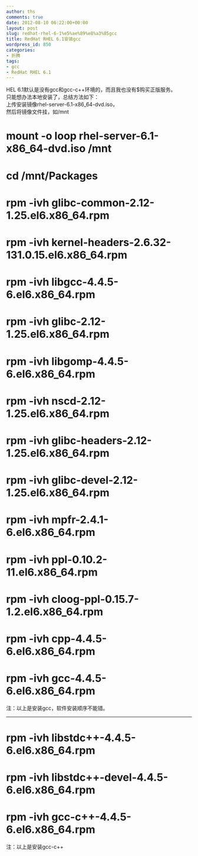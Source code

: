 ```yaml
---
author: ths
comments: true
date: 2012-08-10 06:22:00+00:00
layout: post
slug: redhat-rhel-6-1%e5%ae%89%e8%a3%85gcc
title: RedHat RHEL 6.1安装gcc
wordpress_id: 850
categories:
- 折腾
tags:
- gcc
- RedHat RHEL 6.1
---
```


HEL 6.1默认是没有gcc和gcc-c++环境的，而且我也没有$购买正版服务。  
只能想办法本地安装了，总结方法如下：  
上传安装镜像rhel-server-6.1-x86_64-dvd.iso，  
然后将镜像文件挂，如/mnt  
# mount -o loop rhel-server-6.1-x86_64-dvd.iso /mnt  
# cd /mnt/Packages  
# rpm -ivh glibc-common-2.12-1.25.el6.x86_64.rpm  
# rpm -ivh kernel-headers-2.6.32-131.0.15.el6.x86_64.rpm  
# rpm -ivh libgcc-4.4.5-6.el6.x86_64.rpm  
# rpm -ivh glibc-2.12-1.25.el6.x86_64.rpm  
# rpm -ivh libgomp-4.4.5-6.el6.x86_64.rpm  
# rpm -ivh nscd-2.12-1.25.el6.x86_64.rpm  
# rpm -ivh glibc-headers-2.12-1.25.el6.x86_64.rpm  
# rpm -ivh glibc-devel-2.12-1.25.el6.x86_64.rpm  
# rpm -ivh mpfr-2.4.1-6.el6.x86_64.rpm  
# rpm -ivh ppl-0.10.2-11.el6.x86_64.rpm  
# rpm -ivh cloog-ppl-0.15.7-1.2.el6.x86_64.rpm  
# rpm -ivh cpp-4.4.5-6.el6.x86_64.rpm  
# rpm -ivh gcc-4.4.5-6.el6.x86_64.rpm  
注：以上是安装gcc，软件安装顺序不能错。  
******************************************  
# rpm -ivh libstdc++-4.4.5-6.el6.x86_64.rpm  
# rpm -ivh libstdc++-devel-4.4.5-6.el6.x86_64.rpm  
# rpm -ivh gcc-c++-4.4.5-6.el6.x86_64.rpm  
注：以上是安装gcc-c++



